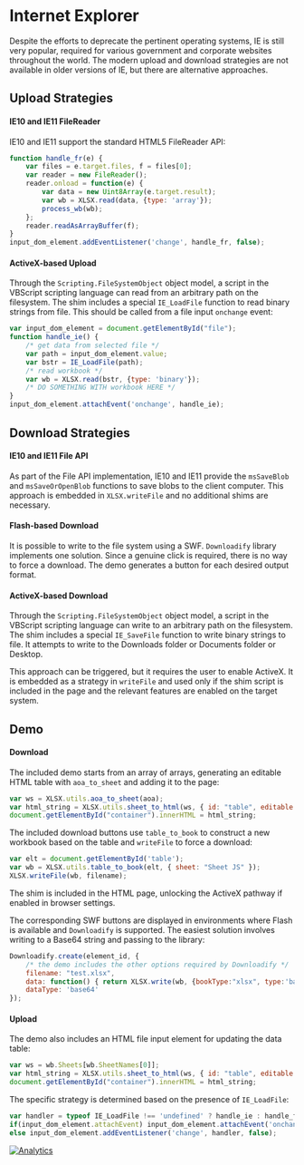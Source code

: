 # Internet Explorer

Despite the efforts to deprecate the pertinent operating systems, IE is still
very popular, required for various government and corporate websites throughout
the world.  The modern upload and download strategies are not available in older
versions of IE, but there are alternative approaches.


## Upload Strategies

#### IE10 and IE11 FileReader

IE10 and IE11 support the standard HTML5 FileReader API:

```js
function handle_fr(e) {
	var files = e.target.files, f = files[0];
	var reader = new FileReader();
	reader.onload = function(e) {
		var data = new Uint8Array(e.target.result);
		var wb = XLSX.read(data, {type: 'array'});
		process_wb(wb);
	};
	reader.readAsArrayBuffer(f);
}
input_dom_element.addEventListener('change', handle_fr, false);
```

#### ActiveX-based Upload

Through the `Scripting.FileSystemObject` object model, a script in the VBScript
scripting language can read from an arbitrary path on the filesystem.  The shim
includes a special `IE_LoadFile` function to read binary strings from file. This
should be called from a file input `onchange` event:

```js
var input_dom_element = document.getElementById("file");
function handle_ie() {
	/* get data from selected file */
	var path = input_dom_element.value;
	var bstr = IE_LoadFile(path);
	/* read workbook */
	var wb = XLSX.read(bstr, {type: 'binary'});
	/* DO SOMETHING WITH workbook HERE */
}
input_dom_element.attachEvent('onchange', handle_ie);
```


## Download Strategies

#### IE10 and IE11 File API

As part of the File API implementation, IE10 and IE11 provide the `msSaveBlob`
and `msSaveOrOpenBlob` functions to save blobs to the client computer.  This
approach is embedded in `XLSX.writeFile` and no additional shims are necessary.

#### Flash-based Download

It is possible to write to the file system using a SWF.  `Downloadify` library
implements one solution.  Since a genuine click is required, there is no way to
force a download.  The demo generates a button for each desired output format.

#### ActiveX-based Download

Through the `Scripting.FileSystemObject` object model, a script in the VBScript
scripting language can write to an arbitrary path on the filesystem.  The shim
includes a special `IE_SaveFile` function to write binary strings to file.  It
attempts to write to the Downloads folder or Documents folder or Desktop.

This approach can be triggered, but it requires the user to enable ActiveX.  It
is embedded as a strategy in `writeFile` and used only if the shim script is
included in the page and the relevant features are enabled on the target system.


## Demo

#### Download

The included demo starts from an array of arrays, generating an editable HTML
table with `aoa_to_sheet` and adding it to the page:

```js
var ws = XLSX.utils.aoa_to_sheet(aoa);
var html_string = XLSX.utils.sheet_to_html(ws, { id: "table", editable: true });
document.getElementById("container").innerHTML = html_string;
```

The included download buttons use `table_to_book` to construct a new workbook
based on the table and `writeFile` to force a download:


```js
var elt = document.getElementById('table');
var wb = XLSX.utils.table_to_book(elt, { sheet: "Sheet JS" });
XLSX.writeFile(wb, filename);
```

The shim is included in the HTML page, unlocking the ActiveX pathway if enabled
in browser settings.

The corresponding SWF buttons are displayed in environments where Flash is
available and `Downloadify` is supported.  The easiest solution involves writing
to a Base64 string and passing to the library:

```js
Downloadify.create(element_id, {
	/* the demo includes the other options required by Downloadify */
	filename: "test.xlsx",
	data: function() { return XLSX.write(wb, {bookType:"xlsx", type:'base64'}); },
	dataType: 'base64'
});
```

#### Upload

The demo also includes an HTML file input element for updating the data table:

```js
var ws = wb.Sheets[wb.SheetNames[0]];
var html_string = XLSX.utils.sheet_to_html(ws, { id: "table", editable: true });
document.getElementById("container").innerHTML = html_string;
```

The specific strategy is determined based on the presence of `IE_LoadFile`:

```js
var handler = typeof IE_LoadFile !== 'undefined' ? handle_ie : handle_fr;
if(input_dom_element.attachEvent) input_dom_element.attachEvent('onchange', handler);
else input_dom_element.addEventListener('change', handler, false);
```

[![Analytics](https://ga-beacon.appspot.com/UA-36810333-1/SheetJS/js-xlsx?pixel)](https://github.com/SheetJS/js-xlsx)
